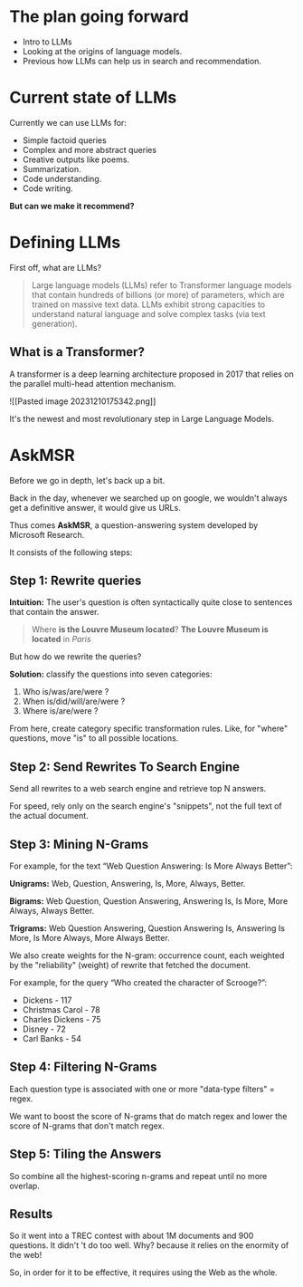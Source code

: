 # The plan going forward

- Intro to LLMs
- Looking at the origins of language models.
- Previous how LLMs can help us in search and recommendation.

# Current state of LLMs

Currently we can use LLMs for:
- Simple factoid queries
- Complex and more abstract queries
- Creative outputs like poems.
- Summarization.
- Code understanding.
- Code writing.

**But can we make it recommend?**

# Defining LLMs

First off, what are LLMs?

> Large language models (LLMs) refer to  Transformer language models that contain hundreds of billions (or more) of parameters, which are trained on massive text data. LLMs  exhibit strong capacities to understand natural  language and solve complex tasks (via text generation).

## What is a Transformer?

A transformer is a deep learning architecture proposed in 2017 that relies on the parallel multi-head attention mechanism.

![[Pasted image 20231210175342.png]]

It's the newest and most revolutionary step in Large Language Models.

# AskMSR 
Before we go in depth, let's back up a bit.

Back in the day, whenever we searched up on google, we wouldn't always get a definitive answer, it would give us URLs.

Thus comes **AskMSR**, a question-answering system developed by Microsoft Research.

It consists of the following steps:

## Step 1: Rewrite queries

**Intuition:** The user's question is often syntactically quite close to sentences that contain the answer.

> Where **is the Louvre Museum located**?
> **The Louvre Museum is located** in *Paris* 

But how do we rewrite the queries?

**Solution:** classify the questions into seven categories:
1. Who is/was/are/were ?
2. When is/did/will/are/were ?
3. Where is/are/were ?

From here, create category specific transformation rules.
Like, for "where" questions, move "is" to all possible locations.
## Step 2: Send Rewrites To Search Engine

Send all rewrites to a web search engine and retrieve top N answers.

For speed, rely only on the search engine's "snippets", not the full text of the actual document.

## Step 3: Mining N-Grams

For example, for the text “Web Question Answering: Is More Always Better”:

**Unigrams:** Web, Question, Answering, Is, More, Always, Better.

**Bigrams:** Web Question, Question Answering, Answering Is, Is More, More Always, Always Better.

**Trigrams:** Web Question Answering, Question Answering Is, Answering Is More, Is More Always, More Always Better.

We also create weights for the N-gram: occurrence count, each weighted by the "reliability" (weight) of rewrite that fetched the document.

For example, for the query “Who created the character of Scrooge?”:
- Dickens - 117  
- Christmas Carol - 78  
- Charles Dickens - 75  
- Disney - 72  
- Carl Banks - 54

## Step 4: Filtering N-Grams

Each question type is associated with one or more "data-type filters" = regex. 

We want to boost the score of N-grams that do match regex and lower the score of N-grams that don't match regex.

## Step 5: Tiling the Answers

So combine all the highest-scoring n-grams and repeat until no more overlap.

## Results
So it went into a TREC contest with about 1M documents and 900 questions. 
It didn't 't do too well. Why? because it relies on the enormity of the web!

So, in order for it to be effective, it requires using the Web as the whole.